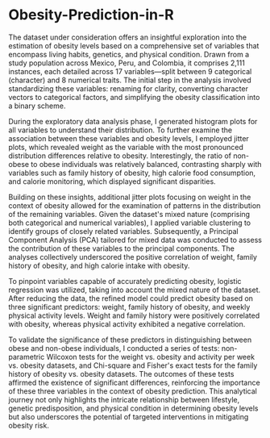 # Obesity-Prediction-in-R


The dataset under consideration offers an insightful exploration into the estimation of obesity levels based on a comprehensive set of variables that encompass living habits, genetics, and physical condition. Drawn from a study population across Mexico, Peru, and Colombia, it comprises 2,111 instances, each detailed across 17 variables—split between 9 categorical (character) and 8 numerical traits. The initial step in the analysis involved standardizing these variables: renaming for clarity, converting character vectors to categorical factors, and simplifying the obesity classification into a binary scheme.

During the exploratory data analysis phase, I generated histogram plots for all variables to understand their distribution. To further examine the association between these variables and obesity levels, I employed jitter plots, which revealed weight as the variable with the most pronounced distribution differences relative to obesity. Interestingly, the ratio of non-obese to obese individuals was relatively balanced, contrasting sharply with variables such as family history of obesity, high calorie food consumption, and calorie monitoring, which displayed significant disparities.

Building on these insights, additional jitter plots focusing on weight in the context of obesity allowed for the examination of patterns in the distribution of the remaining variables. Given the dataset's mixed nature (comprising both categorical and numerical variables), I applied variable clustering to identify groups of closely related variables. Subsequently, a Principal Component Analysis (PCA) tailored for mixed data was conducted to assess the contribution of these variables to the principal components. The analyses collectively underscored the positive correlation of weight, family history of obesity, and high calorie intake with obesity.

To pinpoint variables capable of accurately predicting obesity, logistic regression was utilized, taking into account the mixed nature of the dataset. After reducing the data, the refined model could predict obesity based on three significant predictors: weight, family history of obesity, and weekly physical activity levels. Weight and family history were positively correlated with obesity, whereas physical activity exhibited a negative correlation.

To validate the significance of these predictors in distinguishing between obese and non-obese individuals, I conducted a series of tests: non-parametric Wilcoxon tests for the weight vs. obesity and activity per week vs. obesity datasets, and Chi-square and Fisher's exact tests for the family history of obesity vs. obesity datasets. The outcomes of these tests affirmed the existence of significant differences, reinforcing the importance of these three variables in the context of obesity prediction. This analytical journey not only highlights the intricate relationship between lifestyle, genetic predisposition, and physical condition in determining obesity levels but also underscores the potential of targeted interventions in mitigating obesity risk.

